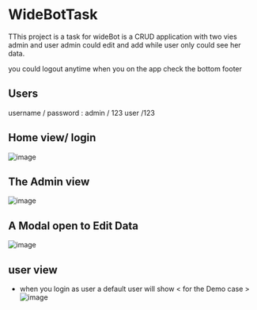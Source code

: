 # WideBotTask

TThis project is a task for wideBot is a CRUD application with two vies admin and user 
admin could edit and add while user only could see her data.

you could logout anytime when you on the app check the bottom footer 
## Users
username / password :
admin / 123
user /123
## Home view/ login 
![image](https://github.com/alaaali928821/wideBotTask/assets/54397483/d167e233-b0fa-49c7-b802-e70d5e30b0c2)

## The Admin view
![image](https://github.com/alaaali928821/wideBotTask/assets/54397483/a3ecc395-e196-41f3-9f6d-a4dadb135166)

## A Modal open to Edit Data
![image](https://github.com/alaaali928821/wideBotTask/assets/54397483/0f64cee5-b922-4d5e-8bfd-506d605add13)


## user view
- when you login as user a default user will show < for the Demo case >
![image](https://github.com/alaaali928821/wideBotTask/assets/54397483/9fc18868-6d8d-4fd2-8aa5-93fbc907e96f)
